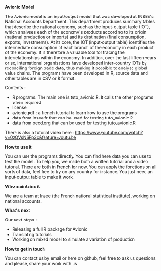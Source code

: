 **Avionic Model**

The Avionic model is an input/output model that was developed at INSEE's National Accounts Department. This department produces summary tables that describe the national economy, such as the input-output table (IOT), which analyses each of the economy's products according to its origin (national production or imports) and its destination (final consumption, exports, investments). At its core, the IOT (input-output table) identifies the intermediate consumption of each branch of the economy in each product of the economy. It is therefore a valuable tool for tracing the interrelationships within the economy. In addition, over the last fifteen years or so, international organisations have developed inter-country IOTs by reconciling foreign trade data, thus making it possible to analyse global value chains.
The programs have been developed in R, source data and other tables are in CSV or R format.
 
Contents :

- R programs. The main one is tuto_avionic.R. It calls the other programs when required
- license
- avionic.pdf : a french tutorial to learn how to use the programs
- data from insee.fr that can be used for testing tuto_avionic.R
- data from oecd.org that can be used for testing tuto_avionic.R

There is also a tutorial video here : https://www.youtube.com/watch?v=0zQVsNSFp3c&feature=youtu.be

**How to use it**

You can use the programs directly. You can find here data you can use to test the model. To help you, we made both a written tutorial and a video tutorial. There are both in French for now. You can apply the fonctions on all sorts of data, feel free to try on any country for instance. You just need an input-output table to make it work.

**Who maintains it**

We are a team at Insee (the French national statistical institute), working on national accounts.

**What's next**

Our next steps : 

- Releasing a full R package for Avionic
- Translating tutorials 
- Working on mixed model to simulate a variation of production

**How to get in touch**

You can contact us by email or here on github, feel free to ask us questions and please, share your work with us


